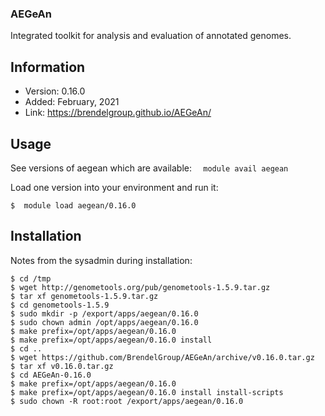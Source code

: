 ### AEGeAn
Integrated toolkit for analysis and evaluation of annotated genomes.

## Information

* Version: 0.16.0
* Added: February, 2021
* Link: https://brendelgroup.github.io/AEGeAn/

## Usage 
See versions of aegean which are available:
  `  module avail aegean`

Load one version into your environment and run it:
```
$  module load aegean/0.16.0
```

 ## Installation
Notes from the sysadmin during installation:


```
$ cd /tmp
$ wget http://genometools.org/pub/genometools-1.5.9.tar.gz
$ tar xf genometools-1.5.9.tar.gz
$ cd genometools-1.5.9
$ sudo mkdir -p /export/apps/aegean/0.16.0
$ sudo chown admin /opt/apps/aegean/0.16.0
$ make prefix=/opt/apps/aegean/0.16.0
$ make prefix=/opt/apps/aegean/0.16.0 install
$ cd ..
$ wget https://github.com/BrendelGroup/AEGeAn/archive/v0.16.0.tar.gz
$ tar xf v0.16.0.tar.gz
$ cd AEGeAn-0.16.0
$ make prefix=/opt/apps/aegean/0.16.0
$ make prefix=/opt/apps/aegean/0.16.0 install install-scripts
$ sudo chown -R root:root /export/apps/aegean/0.16.0

```